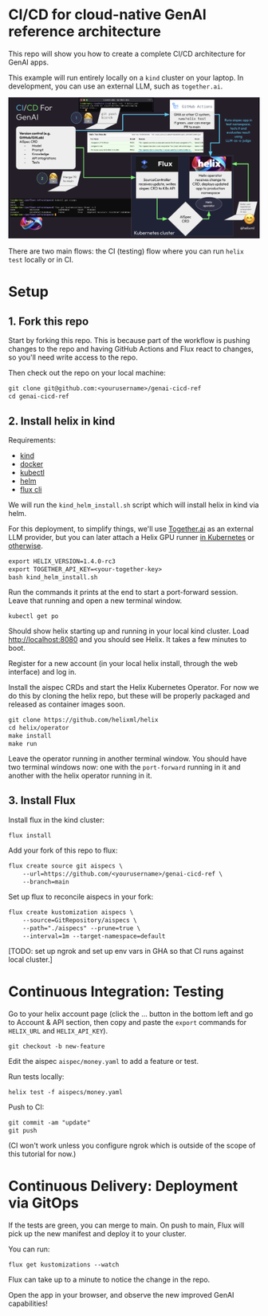 # CI/CD for cloud-native GenAI reference architecture

This repo will show you how to create a complete CI/CD architecture for GenAI apps.

This example will run entirely locally on a `kind` cluster on your laptop.
In development, you can use an external LLM, such as `together.ai`.

![Reference Architecture](ref.png)

There are two main flows: the CI (testing) flow where you can run `helix test` locally or in CI.

# Setup

## 1. Fork this repo

Start by forking this repo. This is because part of the workflow is pushing changes to the repo and having GitHub Actions and Flux react to changes, so you'll need write access to the repo.

Then check out the repo on your local machine:

```
git clone git@github.com:<yourusername>/genai-cicd-ref
cd genai-cicd-ref
```

## 2. Install helix in kind

Requirements:
* [kind](https://kind.sigs.k8s.io/docs/user/quick-start/#installation)
* [docker](https://www.docker.com/)
* [kubectl](https://kubernetes.io/docs/tasks/tools/)
* [helm](https://helm.sh/docs/intro/install/)
* [flux cli](https://fluxcd.io/flux/installation/)

We will run the `kind_helm_install.sh` script which will install helix in kind via helm.

For this deployment, to simplify things, we'll use [Together.ai](https://together.ai) as an external LLM provider, but you can later attach a Helix GPU runner [in Kubernetes](https://docs.helix.ml/helix/private-deployment/manual-install/kubernetes/#deploying-a-runner) or [otherwise](https://docs.helix.ml/helix/private-deployment/manual-install/).

```
export HELIX_VERSION=1.4.0-rc3
export TOGETHER_API_KEY=<your-together-key>
bash kind_helm_install.sh
```

Run the commands it prints at the end to start a port-forward session. Leave that running and open a new terminal window.

```
kubectl get po
```

Should show helix starting up and running in your local kind cluster.
Load [http://localhost:8080](http://localhost:8080) and you should see Helix. It takes a few minutes to boot.

Register for a new account (in your local helix install, through the web interface) and log in.

Install the aispec CRDs and start the Helix Kubernetes Operator. For now we do this by cloning the helix repo, but these will be properly packaged and released as container images soon.

```
git clone https://github.com/helixml/helix
cd helix/operator
make install
make run
```

Leave the operator running in another terminal window. You should have two terminal windows now: one with the `port-forward` running in it and another with the helix operator running in it.

## 3. Install Flux

Install flux in the kind cluster:
```
flux install
```

Add your fork of this repo to flux:

```
flux create source git aispecs \
    --url=https://github.com/<yourusername>/genai-cicd-ref \
    --branch=main
```

Set up flux to reconcile aispecs in your fork:
```
flux create kustomization aispecs \
    --source=GitRepository/aispecs \
    --path="./aispecs" --prune=true \
    --interval=1m --target-namespace=default
```

[TODO: set up ngrok and set up env vars in GHA so that CI runs against local cluster.]

# Continuous Integration: Testing

Go to your helix account page (click the ... button in the bottom left and go to Account & API section, then copy and paste the `export` commands for `HELIX_URL` and `HELIX_API_KEY`).

```
git checkout -b new-feature
```

Edit the aispec `aispec/money.yaml` to add a feature or test.

Run tests locally:
```
helix test -f aispecs/money.yaml
```

Push to CI:
```
git commit -am "update"
git push
```

(CI won't work unless you configure ngrok which is outside of the scope of this tutorial for now.)

# Continuous Delivery: Deployment via GitOps

If the tests are green, you can merge to main.
On push to main, Flux will pick up the new manifest and deploy it to your cluster.

You can run:
```
flux get kustomizations --watch
```
Flux can take up to a minute to notice the change in the repo.

Open the app in your browser, and observe the new improved GenAI capabilities!
